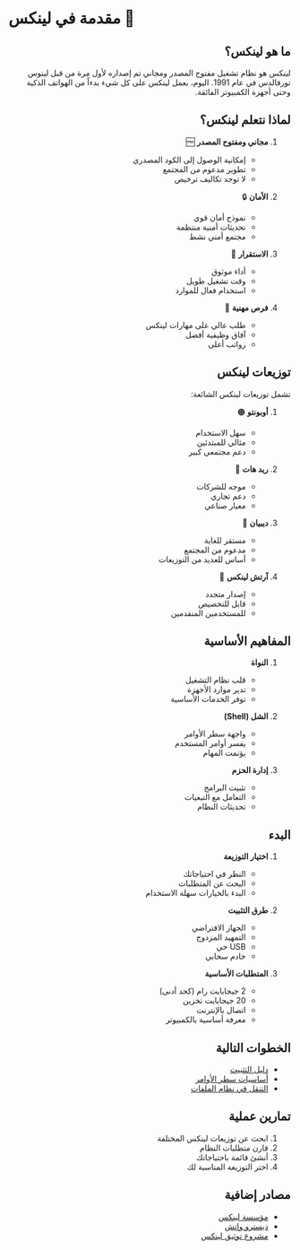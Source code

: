 # مقدمة في لينكس 🐧

<div dir="rtl">

## ما هو لينكس؟

لينكس هو نظام تشغيل مفتوح المصدر ومجاني تم إصداره لأول مرة من قبل لينوس تورفالدس في عام 1991. اليوم، يعمل لينكس على كل شيء بدءاً من الهواتف الذكية وحتى أجهزة الكمبيوتر الفائقة.

## لماذا نتعلم لينكس؟

1. **مجاني ومفتوح المصدر** 🆓
   - إمكانية الوصول إلى الكود المصدري
   - تطوير مدعوم من المجتمع
   - لا توجد تكاليف ترخيص

2. **الأمان** 🔒
   - نموذج أمان قوي
   - تحديثات أمنية منتظمة
   - مجتمع أمني نشط

3. **الاستقرار** 💪
   - أداء موثوق
   - وقت تشغيل طويل
   - استخدام فعال للموارد

4. **فرص مهنية** 💼
   - طلب عالي على مهارات لينكس
   - آفاق وظيفية أفضل
   - رواتب أعلى

## توزيعات لينكس

تشمل توزيعات لينكس الشائعة:

1. **أوبونتو** 🟠
   - سهل الاستخدام
   - مثالي للمبتدئين
   - دعم مجتمعي كبير

2. **ريد هات** 🔴
   - موجه للشركات
   - دعم تجاري
   - معيار صناعي

3. **ديبيان** 🔵
   - مستقر للغاية
   - مدعوم من المجتمع
   - أساس للعديد من التوزيعات

4. **آرتش لينكس** 🎯
   - إصدار متجدد
   - قابل للتخصيص
   - للمستخدمين المتقدمين

## المفاهيم الأساسية

1. **النواة**
   - قلب نظام التشغيل
   - تدير موارد الأجهزة
   - توفر الخدمات الأساسية

2. **الشل (Shell)**
   - واجهة سطر الأوامر
   - يفسر أوامر المستخدم
   - يؤتمت المهام

3. **إدارة الحزم**
   - تثبيت البرامج
   - التعامل مع التبعيات
   - تحديثات النظام

## البدء

1. **اختيار التوزيعة**
   - النظر في احتياجاتك
   - البحث عن المتطلبات
   - البدء بالخيارات سهلة الاستخدام

2. **طرق التثبيت**
   - الجهاز الافتراضي
   - التمهيد المزدوج
   - USB حي
   - خادم سحابي

3. **المتطلبات الأساسية**
   - 2 جيجابايت رام (كحد أدنى)
   - 20 جيجابايت تخزين
   - اتصال بالإنترنت
   - معرفة أساسية بالكمبيوتر

## الخطوات التالية

- [دليل التثبيت](02-installation.md)
- [أساسيات سطر الأوامر](03-command-line.md)
- [التنقل في نظام الملفات](04-file-system.md)

## تمارين عملية

1. ابحث عن توزيعات لينكس المختلفة
2. قارن متطلبات النظام
3. أنشئ قائمة باحتياجاتك
4. اختر التوزيعة المناسبة لك

## مصادر إضافية

- [مؤسسة لينكس](https://www.linuxfoundation.org/)
- [ديسترو واتش](https://distrowatch.com/)
- [مشروع توثيق لينكس](https://tldp.org/)

</div>
